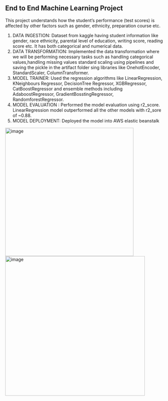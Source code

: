 ## End to End Machine Learning Project
This project understands how the student’s performance (test scores) is affected by other factors such as gender, ethnicity, preparation course 
etc.  
1. DATA INGESTION:
Dataset from kaggle having student information like gender, race ethnicity, parental level of education, writing score, reading score etc.
It has both categorical and numerical data.
2. DATA TRANSFORMATION: 
Implemented the data transformation where we will be performing necessary tasks such as handling categorical values,handling missing values  standard scaling using pipelines and saving the pickle in the artifact folder sing libraries like OnehotEncoder, StandardScaler, ColumnTransformer.
3. MODEL TRAINER:
Used the regression algorithms like LinearRegression, KNeighbours Regressor, DecisionTree Regressor, XGBRegressor, CatBoostRegressor and ensemble methods including AdaboostRegressor, GradientBosstingRegressor, RandomforestRegressor.
4. MODEL EVALUATION : 
Performed the model evaluation using r2_score. LinearRegression model outperformed all the other models with r2_sore of ~0.88.
5. MODEL DEPLOYMENT:
Deployed the model into AWS elastic beanstalk
<img width="409" alt="image" src="https://user-images.githubusercontent.com/123542622/235497784-f9447377-5421-459c-843a-d5e556311a22.png">
<img width="445" alt="image" src="https://user-images.githubusercontent.com/123542622/235498067-dac05980-e155-4974-8d7b-123883ceb847.png">

